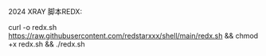 2024 XRAY 脚本REDX:

curl -o redx.sh https://raw.githubusercontent.com/redstarxxx/shell/main/redx.sh && chmod +x redx.sh && ./redx.sh
